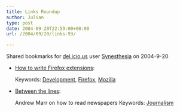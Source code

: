 ```yaml
---
title: Links Roundup
author: Julian
type: post
date: 2004-09-20T22:59:00+00:00
url: /2004/09/20/links-93/

---
```

Shared bookmarks for [del.icio.us][1] user  [Synesthesia][2] on 2004-9-20

  * [How to write Firefox extensions][3]:
   
    Keywords: [Development][4], [Firefox][5], [Mozilla][6]
  * [Between the lines][7]:
  
    Andrew Marr on how to read newspapers Keywords: [Journalism][8]

 [1]: http://del.icio.us/
 [2]: http://del.icio.us/synesthesia
 [3]: http://extensions.roachfiend.com/howto.php "http://extensions.roachfiend.com/howto.php"
 [4]: http://del.icio.us/synesthesia/Development
 [5]: http://del.icio.us/synesthesia/Firefox
 [6]: http://del.icio.us/synesthesia/Mozilla
 [7]: http://media.guardian.co.uk/site/story/0,14173,1308492,00.html "http://media.guardian.co.uk/site/story/0,14173,1308492,00.html"
 [8]: http://del.icio.us/synesthesia/Journalism